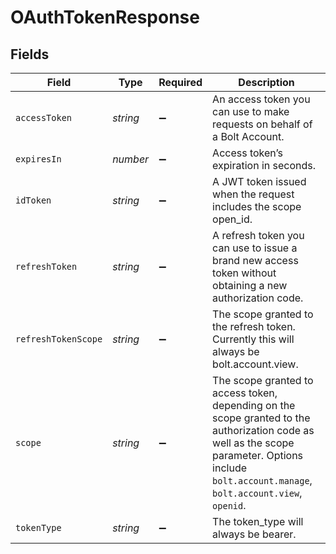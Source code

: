 # OAuthTokenResponse


## Fields

| Field                                                                                                                                                                                             | Type                                                                                                                                                                                              | Required                                                                                                                                                                                          | Description                                                                                                                                                                                       |
| ------------------------------------------------------------------------------------------------------------------------------------------------------------------------------------------------- | ------------------------------------------------------------------------------------------------------------------------------------------------------------------------------------------------- | ------------------------------------------------------------------------------------------------------------------------------------------------------------------------------------------------- | ------------------------------------------------------------------------------------------------------------------------------------------------------------------------------------------------- |
| `accessToken`                                                                                                                                                                                     | *string*                                                                                                                                                                                          | :heavy_minus_sign:                                                                                                                                                                                | An access token you can use to make requests on behalf of a Bolt Account.                                                                                                                         |
| `expiresIn`                                                                                                                                                                                       | *number*                                                                                                                                                                                          | :heavy_minus_sign:                                                                                                                                                                                | Access token’s expiration in seconds.                                                                                                                                                             |
| `idToken`                                                                                                                                                                                         | *string*                                                                                                                                                                                          | :heavy_minus_sign:                                                                                                                                                                                | A JWT token issued when the request includes the scope open_id.                                                                                                                                   |
| `refreshToken`                                                                                                                                                                                    | *string*                                                                                                                                                                                          | :heavy_minus_sign:                                                                                                                                                                                | A refresh token you can use to issue a brand new access token without obtaining a new authorization code.                                                                                         |
| `refreshTokenScope`                                                                                                                                                                               | *string*                                                                                                                                                                                          | :heavy_minus_sign:                                                                                                                                                                                | The scope granted to the refresh token. Currently this will always be bolt.account.view.                                                                                                          |
| `scope`                                                                                                                                                                                           | *string*                                                                                                                                                                                          | :heavy_minus_sign:                                                                                                                                                                                | The scope granted to access token, depending on the scope granted to the authorization code as well as the scope parameter. Options include `bolt.account.manage`, `bolt.account.view`, `openid`. |
| `tokenType`                                                                                                                                                                                       | *string*                                                                                                                                                                                          | :heavy_minus_sign:                                                                                                                                                                                | The token_type will always be bearer.                                                                                                                                                             |